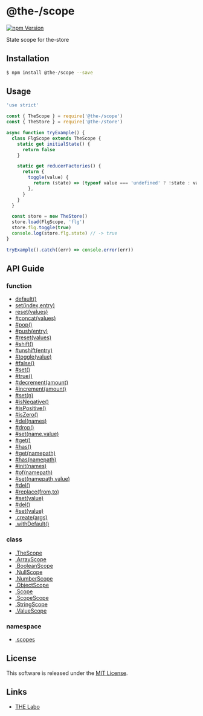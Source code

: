 @the-/scope
==========

<!---
This file is generated by the-tmpl. Do not update manually.
--->

<!-- Badge Start -->
<a name="badges"></a>

[![npm Version][bd_npm_shield_url]][bd_npm_url]

[bd_repo_url]: https://github.com/the-labo/the
[bd_travis_url]: http://travis-ci.org/the-labo/the
[bd_travis_shield_url]: http://img.shields.io/travis/the-labo/the.svg?style=flat
[bd_travis_com_url]: http://travis-ci.com/the-labo/the
[bd_travis_com_shield_url]: https://api.travis-ci.com/the-labo/the.svg?token=
[bd_license_url]: https://github.com/the-labo/the/blob/master/LICENSE
[bd_npm_url]: http://www.npmjs.org/package/@the-/scope
[bd_npm_shield_url]: http://img.shields.io/npm/v/@the-/scope.svg?style=flat
[bd_standard_url]: http://standardjs.com/
[bd_standard_shield_url]: https://img.shields.io/badge/code%20style-standard-brightgreen.svg

<!-- Badge End -->


<!-- Description Start -->
<a name="description"></a>

State scope for the-store

<!-- Description End -->


<!-- Overview Start -->
<a name="overview"></a>




<!-- Overview End -->


<!-- Sections Start -->
<a name="sections"></a>

<!-- Section from "doc/readme/01.Installation.md.hbs" Start -->

<a name="section-doc-readme-01-installation-md"></a>

Installation
-----

```bash
$ npm install @the-/scope --save
```


<!-- Section from "doc/readme/01.Installation.md.hbs" End -->

<!-- Section from "doc/readme/02.Usage.md.hbs" Start -->

<a name="section-doc-readme-02-usage-md"></a>

Usage
---------

```javascript
'use strict'

const { TheScope } = require('@the-/scope')
const { TheStore } = require('@the-/store')

async function tryExample() {
  class FlgScope extends TheScope {
    static get initialState() {
      return false
    }

    static get reducerFactories() {
      return {
        toggle(value) {
          return (state) => (typeof value === 'undefined' ? !state : value)
        },
      }
    }
  }

  const store = new TheStore()
  store.load(FlgScope, 'flg')
  store.flg.toggle(true)
  console.log(store.flg.state) // -> true
}

tryExample().catch((err) => console.error(err))

```


<!-- Section from "doc/readme/02.Usage.md.hbs" End -->


<!-- Sections Start -->

<a name="api"></a>

## API Guide

### function
- [default()](./doc/api/api.md#default)
- [set(index,entry)](./doc/api/api.md#set)
- [reset(values)](./doc/api/api.md#reset)
- [#concat(values)](./doc/api/api.md#ArrayScope#concat)
- [#pop()](./doc/api/api.md#ArrayScope#pop)
- [#push(entry)](./doc/api/api.md#ArrayScope#push)
- [#reset(values)](./doc/api/api.md#ArrayScope#reset)
- [#shift()](./doc/api/api.md#ArrayScope#shift)
- [#unshift(entry)](./doc/api/api.md#ArrayScope#unshift)
- [#toggle(value)](./doc/api/api.md#BooleanScope#toggle)
- [#false()](./doc/api/api.md#module_@the-/scope.scopes.BooleanScope#false)
- [#set()](./doc/api/api.md#module_@the-/scope.scopes.BooleanScope#set)
- [#true()](./doc/api/api.md#module_@the-/scope.scopes.BooleanScope#true)
- [#decrement(amount)](./doc/api/api.md#NumberScope#decrement)
- [#increment(amount)](./doc/api/api.md#NumberScope#increment)
- [#set(n)](./doc/api/api.md#NumberScope#set)
- [#isNegative()](./doc/api/api.md#module_@the-/scope.scopes.NumberScope#isNegative)
- [#isPositive()](./doc/api/api.md#module_@the-/scope.scopes.NumberScope#isPositive)
- [#isZero()](./doc/api/api.md#module_@the-/scope.scopes.NumberScope#isZero)
- [#del(names)](./doc/api/api.md#ObjectScope#del)
- [#drop()](./doc/api/api.md#ObjectScope#drop)
- [#set(name,value)](./doc/api/api.md#ObjectScope#set)
- [#get()](./doc/api/api.md#module_@the-/scope.scopes.ObjectScope#get)
- [#has()](./doc/api/api.md#module_@the-/scope.scopes.ObjectScope#has)
- [#get(namepath)](./doc/api/api.md#module_@the-/scope.scopes.ScopeScope#get)
- [#has(namepath)](./doc/api/api.md#module_@the-/scope.scopes.ScopeScope#has)
- [#init(names)](./doc/api/api.md#module_@the-/scope.scopes.ScopeScope#init)
- [#of(namepath)](./doc/api/api.md#module_@the-/scope.scopes.ScopeScope#of)
- [#set(namepath,value)](./doc/api/api.md#module_@the-/scope.scopes.ScopeScope#set)
- [#del()](./doc/api/api.md#StringScope#del)
- [#replace(from,to)](./doc/api/api.md#StringScope#replace)
- [#set(value)](./doc/api/api.md#StringScope#set)
- [#del()](./doc/api/api.md#ValueScope#del)
- [#set(value)](./doc/api/api.md#ValueScope#set)
- [.create(args)](./doc/api/api.md#module_@the-/scope.create)
- [.withDefault()](./doc/api/api.md#module_@the-/scope.scopes.Scope.withDefault)
### class
- [.TheScope](./doc/api/api.md#module_@the-/scope.TheScope)
- [.ArrayScope](./doc/api/api.md#module_@the-/scope.scopes.ArrayScope)
- [.BooleanScope](./doc/api/api.md#module_@the-/scope.scopes.BooleanScope)
- [.NullScope](./doc/api/api.md#module_@the-/scope.scopes.NullScope)
- [.NumberScope](./doc/api/api.md#module_@the-/scope.scopes.NumberScope)
- [.ObjectScope](./doc/api/api.md#module_@the-/scope.scopes.ObjectScope)
- [.Scope](./doc/api/api.md#module_@the-/scope.scopes.Scope)
- [.ScopeScope](./doc/api/api.md#module_@the-/scope.scopes.ScopeScope)
- [.StringScope](./doc/api/api.md#module_@the-/scope.scopes.StringScope)
- [.ValueScope](./doc/api/api.md#module_@the-/scope.scopes.ValueScope)
### namespace
- [.scopes](./doc/api/api.md#module_@the-/scope.scopes)

<!-- LICENSE Start -->
<a name="license"></a>

License
-------
This software is released under the [MIT License](https://github.com/the-labo/the/blob/master/LICENSE).

<!-- LICENSE End -->


<!-- Links Start -->
<a name="links"></a>

Links
------

+ [THE Labo][the_labo_url]

[the_labo_url]: https://github.com/the-labo

<!-- Links End -->
